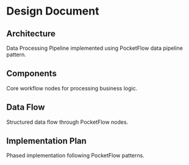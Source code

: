# Design Document

## Architecture
Data Processing Pipeline implemented using PocketFlow data pipeline pattern.

## Components
Core workflow nodes for processing business logic.

## Data Flow
Structured data flow through PocketFlow nodes.

## Implementation Plan
Phased implementation following PocketFlow patterns.
